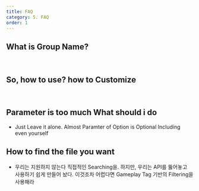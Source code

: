 ```yaml
---
title: FAQ
category: 5. FAQ
order: 1
---
```


<!-- TODO -->

## What is Group Name?

<br/>

## So, how to use? how to Customize

<br/>

## Parameter is too much What should i do

- Just Leave it alone. Almost Paramter of Option is Optional Including even yourself


## How to find the file you want

- 우리는 지원하지 않는다 직접적인 Searching을. 하지만, 우리는 API를 뚫어놓고 사용하기 쉽게 만들어 놨다. 이것조차 어렵다면 Gameplay Tag 기반의 Filtering을 사용해라

